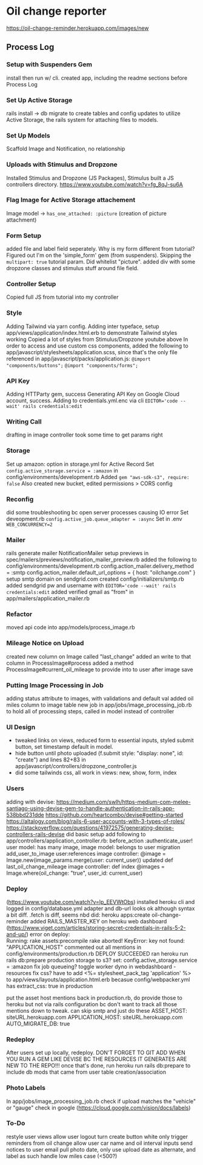 # Oil change reporter
https://oil-change-reminder.herokuapp.com/images/new

## Process Log
### Setup with Suspenders Gem
install then run w/ cli. created app, including the readme sections before Process Log
### Set Up Active Storage
rails install -> db migrate to create tables and config updates to utilize Active Storage, the rails system for attaching files to models. 
### Set Up Models
Scaffold Image and Notification, no relationship
### Uploads with Stimulus and Dropzone
Installed Stimulus and Dropzone (JS Packages), Stimulus built a JS controllers directory.
https://www.youtube.com/watch?v=fg_8qJ-su6A
### Flag Image for Active Storage attachement
Image model -> `has_one_attached: :picture` (creation of picture attachment)
###  Form Setup
added file and label field seperately. Why is my form different from tutorial? Figured out I'm on the 'simple_form' gem (from suspenders). Skipping the `multipart: true` tutorial param. Did whitelist "picture".
added div with some dropzone classes and stimulus stuff around file field.
### Controller Setup
Copied full JS from tutorial into my controller
### Style
Adding Tailwind via yarn
config.
Adding inter typeface, setup app/views/application/index.html.erb to demonstrate Tailwind styles working
Copied a lot of styles from Stimulus/Dropzone youtube above
In order to access and use custom css components, added the following to app/javascript/stylesheets/application.scss, since that's the only file referenced in app/javascript/packs/application.js: 
`@import "components/buttons";`
`@import "components/forms";`
### API Key
Adding HTTParty gem, success
Generating API Key on Google Cloud account, success. 
Adding to credentials.yml.enc via cli `EDITOR='code --wait' rails credentials:edit`
### Writing Call
drafting in image controller
took some time to get params right
### Storage
Set up amazon: option in storage.yml for Active Record
Set `config.active_storage.service = :amazon` in config/environments/development.rb
Added `gem "aws-sdk-s3", require: false`
Also created new bucket, edited permissions > CORS config
### Reconfig
did some troubleshooting bc open server processes causing IO error
Set deveopment.rb `config.active_job.queue_adapter = :async`
Set in .env `WEB_CONCURRENCY=2`
### Mailer
rails generate mailer NotificationMailer
setup previews in spec/mailers/previews/notification_mailer_preview.rb
added the following to config/environments/development.rb
  config.action_mailer.delivery_method = :smtp
  config.action_mailer.default_url_options = { host: "oilchange.com" }
setup smtp domain on sendgrid.com
created config/initializers/smtp.rb
added sendgrid pw and username with `EDITOR='code --wait' rails credentials:edit`
added verified gmail as "from" in app/mailers/application_mailer.rb
### Refactor
moved api code into app/models/process_image.rb
### Mileage Notice on Upload
created new column on Image called "last_change"
added an write to that column in ProcessImage#process
added a method ProcessImage#current_oil_mileage to provide into to user after image save
### Putting Image Processing in Job
adding status attribute to images, with validations and default val
added oil miles column to image table
new job in app/jobs/image_processing_job.rb to hold all of processing steps, called in model instead of controller
### UI Design
- tweaked links on views, reduced form to essential inputs, styled submit button, set timestamp default in model. 
- hide button until photo uploaded (f.submit style: "display: none", id: "create") and lines 82+83 in app/javascript/controllers/dropzone_controller.js
- did some tailwinds css, all work in views: new, show, form, index
### Users
adding with devise: 
https://medium.com/swlh/https-medium-com-melee-santiago-using-devise-gem-to-handle-authentication-in-rails-app-538bbd231dde
https://github.com/heartcombo/devise#getting-started
https://altalogy.com/blog/rails-6-user-accounts-with-3-types-of-roles/
https://stackoverflow.com/questions/41972575/generating-devise-controllers-rails-devise
did basic setup
add following to app/controllers/application_controller.rb: before_action :authenticate_user!
user model: has many image, image model: belongs to user
migration add_user_to_image user:references
image controller: @image = Image.new(image_params.merge(user: current_user))
updated def last_oil_change_mileage
image controller: def index @images = Image.where(oil_change: "true", user_id: current_user)

### Deploy
(https://www.youtube.com/watch?v=lp_EEVWtObs)
installed heroku cli and logged in
config/database.yml adapter and db-url looks ok although syntax a bit diff. .fetch is diff, seems nbd
did: heroku apps:create oil-change-reminder
added RAILS_MASTER_KEY on heroku web dashboard (https://www.viget.com/articles/storing-secret-credentials-in-rails-5-2-and-up/)
error on deploy:  
    Running: rake assets:precompile
    rake aborted!
    KeyError: key not found: "APPLICATION_HOST"
commented out all mentions in config/environments/production.rb
DEPLOY SUCCEEDED
ran heroku run rails db:prepare
production storage to s3?
set: config.active_storage.service = :amazon
fix job queueing?
toggle worker dyno in webdashboard - resources
fix css?
have to add <%= stylesheet_pack_tag 'application' %> to app/views/layouts/application.html.erb becasue config/webpacker.yml has extract_css: true in production

put the asset host mentions back in production.rb, do provide those to heroku but not via rails configuration bc don't want to track all those mentions down to tweak. can skip smtp and just do these
ASSET_HOST: siteURL.herokuapp.com
APPLICATION_HOST: siteURL.herokuapp.com
AUTO_MIGRATE_DB: true

### Redeploy
After users set up locally, redeploy.
DON'T FORGET TO GIT ADD WHEN YOU RUN A GEM LIKE DEVISE BC THE RESOURCES IT GENERATES ARE NEW TO THE REPO!!! 
once that's done, run heroku run rails db:prepare to include db mods that came from user table creation/association

### Photo Labels
In app/jobs/image_processing_job.rb
check if upload matches the "vehicle" or "gauge" check in google
(https://cloud.google.com/vision/docs/labels)

### To-Do
restyle user views
allow user logout
turn create button white
only trigger reminders from oil change
allow user car name and oil interval inputs
send notices to user email
pull photo date, only use upload date as alternate, and label as such
handle low miles case (<500?)

